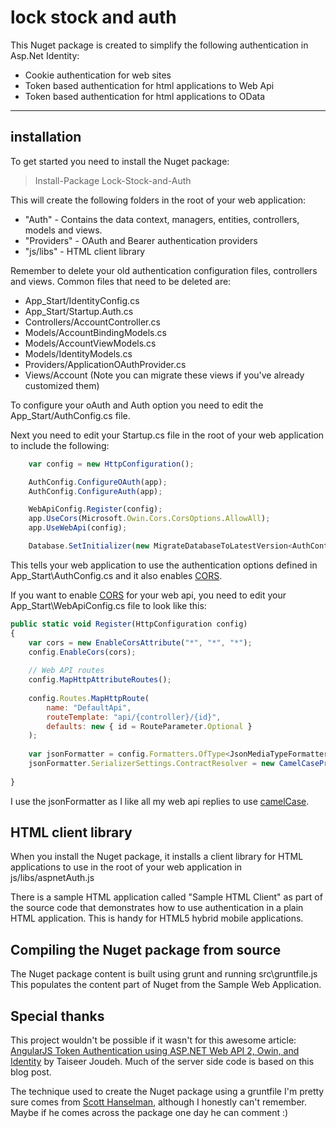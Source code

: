 # lock stock and auth

This Nuget package is created to simplify the following authentication in Asp.Net Identity:

 - Cookie authentication for web sites
 - Token based authentication for html applications to Web Api
 - Token based authentication for html applications to OData

---

## installation
To get started you need to install the Nuget package:
>Install-Package Lock-Stock-and-Auth

This will create the following folders in the root of your web application:

 - "Auth" - Contains the data context, managers, entities, controllers, models and views.
 - "Providers" - OAuth and Bearer authentication providers
 - "js/libs" - HTML client library

Remember to delete your old authentication configuration files, controllers and views.  Common files that need to be deleted are:

- App_Start/IdentityConfig.cs
- App_Start/Startup.Auth.cs
- Controllers/AccountController.cs
- Models/AccountBindingModels.cs
- Models/AccountViewModels.cs
- Models/IdentityModels.cs
- Providers/ApplicationOAuthProvider.cs
- Views/Account (Note you can migrate these views if you've already customized them)

To configure your oAuth and Auth option you need to edit the App_Start/AuthConfig.cs file. 

Next you need to edit your Startup.cs file in the root of your web application to include the following:
```javascript
    var config = new HttpConfiguration();

    AuthConfig.ConfigureOAuth(app);
    AuthConfig.ConfigureAuth(app);

    WebApiConfig.Register(config);
    app.UseCors(Microsoft.Owin.Cors.CorsOptions.AllowAll);
    app.UseWebApi(config);

    Database.SetInitializer(new MigrateDatabaseToLatestVersion<AuthContext, AuthContextConfiguration>());
```
This tells your web application to use the authentication options defined in App_Start\AuthConfig.cs and it also enables [CORS](https://en.wikipedia.org/wiki/Cross-origin_resource_sharing).

If you want to enable [CORS](https://en.wikipedia.org/wiki/Cross-origin_resource_sharing) for your web api, you need to edit your App_Start\WebApiConfig.cs file to look like this:

```javascript
public static void Register(HttpConfiguration config)
{
    var cors = new EnableCorsAttribute("*", "*", "*");
    config.EnableCors(cors);
    
    // Web API routes
    config.MapHttpAttributeRoutes();
    
    config.Routes.MapHttpRoute(
        name: "DefaultApi",
        routeTemplate: "api/{controller}/{id}",
        defaults: new { id = RouteParameter.Optional }
    );
    
    var jsonFormatter = config.Formatters.OfType<JsonMediaTypeFormatter>().First();
    jsonFormatter.SerializerSettings.ContractResolver = new CamelCasePropertyNamesContractResolver();
    
}
```
I use the jsonFormatter as I like all my web api replies to use [camelCase](https://en.wikipedia.org/wiki/Camel_case).

## HTML client library
When you install the Nuget package, it installs a client library for HTML applications to use in the root of your web application in js/libs/aspnetAuth.js

There is a sample HTML application called "Sample HTML Client" as part of the source code that demonstrates how to use authentication in a plain HTML application.  This is handy for HTML5 hybrid mobile applications.

## Compiling the Nuget package from source
The Nuget package content is built using grunt and running src\gruntfile.js
This populates the content part of Nuget from the Sample Web Application.

## Special thanks
This project wouldn't be possible if it wasn't for this awesome article: 
[AngularJS Token Authentication using ASP.NET Web API 2, Owin, and Identity](http://bitoftech.net/2014/06/09/angularjs-token-authentication-using-asp-net-web-api-2-owin-asp-net-identity/) by Taiseer Joudeh.  Much of the server side code is based on this blog post.

The technique used to create the Nuget package using a gruntfile I'm pretty sure comes from [Scott Hanselman](http://www.hanselman.com), although I honestly can't remember.  Maybe if he comes across the package one day he can comment :)
